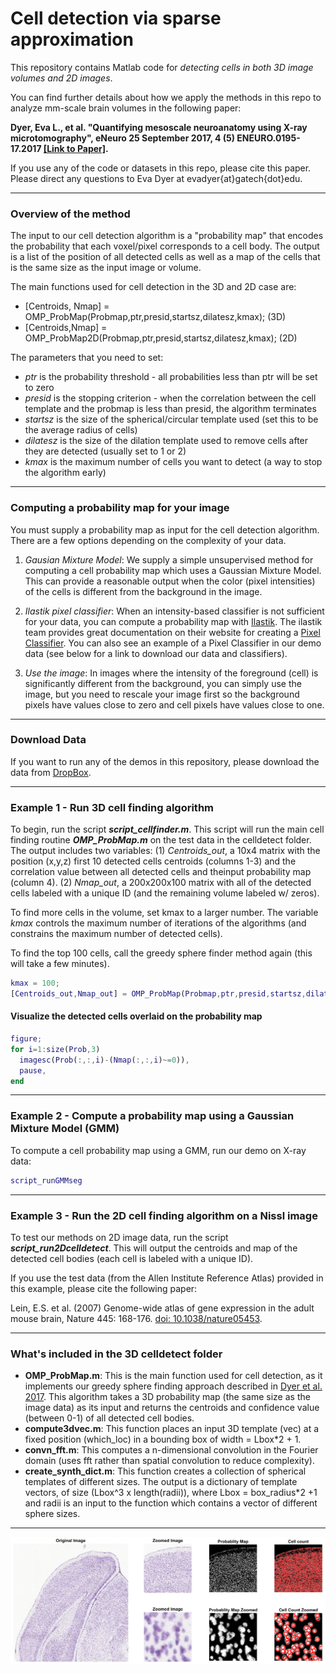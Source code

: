 # Cell detection via sparse approximation

This repository contains Matlab code for _detecting cells in both 3D image volumes and 2D images_. 

You can find further details about how we apply the methods in this repo to analyze mm-scale brain volumes in the following paper:

__Dyer, Eva L., et al. "Quantifying mesoscale neuroanatomy using X-ray microtomography", eNeuro 25 September 2017, 4 (5) ENEURO.0195-17.2017 [[Link to Paper]](https://doi.org/10.1523/ENEURO.0195-17.2017).__

If you use any of the code or datasets in this repo, please cite this paper. 
Please direct any questions to Eva Dyer at evadyer{at}gatech{dot}edu.
***

### Overview of the method ###
The input to our cell detection algorithm is a "probability map" that encodes the probability that each voxel/pixel corresponds to a cell body. The output is a list of the position of all detected cells as well as a map of the cells that is the same size as the input image or volume.

The main functions used for cell detection in the 3D and 2D case are:
- [Centroids, Nmap] = OMP_ProbMap(Probmap,ptr,presid,startsz,dilatesz,kmax); (3D)
- [Centroids,Nmap] = OMP_ProbMap2D(Probmap,ptr,presid,startsz,dilatesz,kmax); (2D)

The parameters that you need to set:
- _ptr_ is the probability threshold - all probabilities less than ptr will be set to zero
- _presid_ is the stopping criterion - when the correlation between the cell template and the probmap is less than presid, the algorithm terminates
- _startsz_ is the size of the spherical/circular template used (set this to be the average radius of cells)
- _dilatesz_ is the size of the dilation template used to remove cells after they are detected (usually set to 1 or 2)
- _kmax_ is the maximum number of cells you want to detect (a way to stop the algorithm early)

***

### Computing a probability map for your image ###
You must supply a probability map as input for the cell detection algorithm. There are a few options depending on the complexity of your data.

1. _Gausian Mixture Model_: We supply a simple unsupervised method for computing a cell probability map which uses a Gaussian Mixture Model. This can provide a reasonable output when the color (pixel intensities) of the cells is different from the background in the image. 

2. _Ilastik pixel classifier_: When an intensity-based classifier is not sufficient for your data, you can compute a probability map with [Ilastik](http://ilastik.org). The ilastik team provides great documentation on their website for creating a [Pixel Classifier](http://ilastik.org/documentation/pixelclassification/pixelclassification). You can also see an example of a Pixel Classifier in our demo data (see below for a link to download our data and classifiers).

3. _Use the image_: In images where the intensity of the foreground (cell) is significantly different from the background, you can simply use the image, but you need to rescale your image first so the background pixels have values close to zero and cell pixels have values close to one.

***
### Download Data ###
If you want to run any of the demos in this repository, please download the data from [DropBox](https://www.dropbox.com/s/f21jpjad487f1nv/celldetect-demo-data.zip?dl=0).
***
### Example 1 - Run 3D cell finding algorithm 
To begin, run the script ___script_cellfinder.m___. This script will run the main cell finding routine ___OMP_ProbMap.m___ on the test data in the celldetect folder. The output includes two variables: (1) _Centroids_out_, a 10x4 matrix with the position (x,y,z) first 10 detected cells centroids (columns 1-3) and the correlation value between all detected cells and theinput probability map (column 4). (2) _Nmap_out_, a 200x200x100 matrix with all of the detected cells labeled with a unique ID (and the remaining volume labeled w/ zeros).

To find more cells in the volume, set kmax to a larger number. The variable _kmax_ controls the maximum number of iterations of the algorithms (and constrains the maximum number of detected cells). 

To find the top 100 cells, call the greedy sphere finder method again (this will take a few minutes).
```matlab
kmax = 100; 
[Centroids_out,Nmap_out] = OMP_ProbMap(Probmap,ptr,presid,startsz,dilatesz,kmax);
```

#### Visualize the detected cells overlaid on the probability map ####

  ```matlab
figure; 
for i=1:size(Prob,3) 
    imagesc(Prob(:,:,i)-(Nmap(:,:,i)~=0)), 
    pause, 
end
  ```
***  

### Example 2 - Compute a probability map using a Gaussian Mixture Model (GMM) ###
To compute a cell probability map using a GMM, run our demo on X-ray data:
```matlab
script_runGMMseg
```

***  
  ### Example 3 - Run the 2D cell finding algorithm on a Nissl image ###
To test our methods on 2D image data, run the script ___script_run2Dcelldetect___. This will output the centroids and map of the detected cell bodies (each cell is labeled with a unique ID).

If you use the test data (from the Allen Institute Reference Atlas) provided in this example, please cite the following paper:

Lein, E.S. et al. (2007) Genome-wide atlas of gene expression in the adult mouse brain, Nature 445: 168-176. [doi: 10.1038/nature05453](10.1038/nature05453).

***

### What's included in the 3D celldetect folder ###
* __OMP_ProbMap.m__: This is the main function used for cell detection, as it implements our greedy sphere finding approach described in [Dyer et al. 2017](https://doi.org/10.1523/ENEURO.0195-17.2017). This algorithm takes a 3D probability map (the same size as the image data) as its input and returns the centroids and confidence value (between 0-1) of all detected cell bodies.
* __compute3dvec.m__: This function places an input 3D template (vec) at a fixed position (which_loc) in a bounding box of width = Lbox*2 + 1.
* __convn_fft.m__: This computes a n-dimensional convolution in the Fourier domain (uses fft rather than spatial convolution to reduce complexity).
* __create_synth_dict.m__: This function creates a collection of spherical templates of different sizes. The output is a dictionary of template vectors, of size (Lbox^3 x length(radii)), where Lbox = box_radius*2 +1 and radii is an input to the function which contains a vector of different sphere sizes.
***

![](https://github.com/nerdslab/celldetect/blob/master/2Dcelldetect/example-output.png?raw=true)

